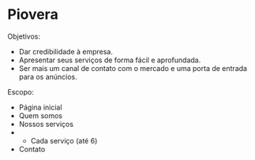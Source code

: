 Piovera
=======

Objetivos:
- Dar credibilidade à empresa.
- Apresentar seus serviços de forma fácil e aprofundada.
- Ser mais um canal de contato com o mercado e uma porta de entrada para os anúncios.

Escopo:
- Página inicial
- Quem somos
- Nossos serviços
- - Cada serviço (até 6)
- Contato
